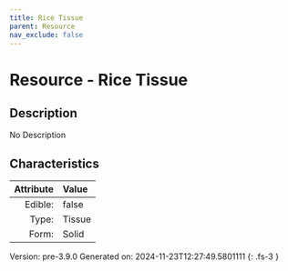 ```yaml
---
title: Rice Tissue
parent: Resource
nav_exclude: false
---
```

# Resource - Rice Tissue

## Description
No Description

## Characteristics

| Attribute      | Value |
|--------:|:------|
|Edible:|false|
|Type:|Tissue|
|Form:|Solid|
 



    

Version: pre-3.9.0 Generated on: 2024-11-23T12:27:49.5801111
{: .fs-3 }
